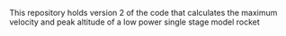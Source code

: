This repository holds version 2 of the code that calculates the maximum velocity and peak altitude of a low power single stage model rocket
